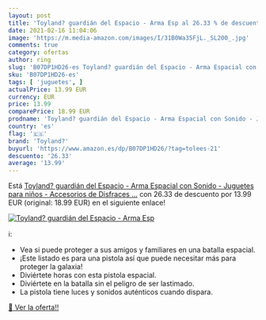 ```yaml
---
layout: post
title: 'Toyland? guardián del Espacio - Arma Esp al 26.33 % de descuento'
date: 2021-02-16 11:04:06
image: 'https://m.media-amazon.com/images/I/31B0Wa35FjL._SL200_.jpg'
comments: true
category: ofertas
author: ring
slug: 'B07DP1HD26-es Toyland? guardián del Espacio - Arma Espacial con Sonido -...'
sku: 'B07DP1HD26-es'
tags: [ 'juguetes', ]
actualPrice: 13.99 EUR
currency: EUR
price: 13.99
comparePrice: 18.99 EUR
prodname: 'Toyland? guardián del Espacio - Arma Espacial con Sonido - Juguetes para niños - Accesorios de Disfraces ...'
country: 'es'
flag: '🇪🇸'
brand: 'Toyland?'
buyurl: 'https://www.amazon.es/dp/B07DP1HD26/?tag=tolees-21'
descuento: '26.33'
average: '13.99'
---
```


Está [Toyland? guardián del Espacio - Arma Espacial con Sonido - Juguetes para niños - Accesorios de Disfraces ...](https://www.amazon.es/dp/B07DP1HD26/?tag=tolees-21) con 26.33 de descuento por 13.99 EUR (original: 18.99 EUR) en el siguiente enlace!

[![Toyland? guardián del Espacio - Arma Esp](https://m.media-amazon.com/images/I/31B0Wa35FjL._SL200_.jpg)](https://www.amazon.es/dp/B07DP1HD26/?tag=tolees-21)

ℹ️:

- Vea si puede proteger a sus amigos y familiares en una batalla espacial.
- ¡Este listado es para una pistola así que puede necesitar más para proteger la galaxia!
- Diviértete horas con esta pistola espacial.
- Diviértete en la batalla sin el peligro de ser lastimado.
- La pistola tiene luces y sonidos auténticos cuando dispara.

[🛒 Ver la oferta!!](https://www.amazon.es/dp/B07DP1HD26/?tag=tolees-21)
